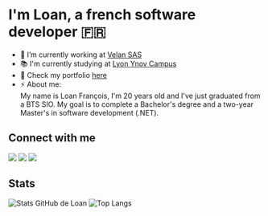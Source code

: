 # I'm Loan, a french software developer 🇫🇷

- 🔭 I’m currently working at [Velan SAS](https://www.linkedin.com/showcase/velanfrance/?originalSubdomain=fr)
- 📚 I'm currently studying at [Lyon Ynov Campus](https://www.ynov.com/campus/lyon)
- 💼 Check my portfolio [here](https://loanfrancois.fr)
- ⚡ About me:  
   My name is Loan François, I'm 20 years old and I've just graduated from a BTS SIO. My goal is to complete a Bachelor's degree and a two-year Master's in software development (.NET).

## Connect with me
[<img src="https://camo.githubusercontent.com/2cbe5bd2692ed16ec7d0079d13f4c524967f28d3e95d333ccf0e4f69a1b680db/68747470733a2f2f696d672e736869656c64732e696f2f62616467652f6769746875622d2532333234323932652e7376673f267374796c653d666f722d7468652d6261646765266c6f676f3d676974687562266c6f676f436f6c6f723d7768697465">](https://github.com/LoanF/)
[<img src="https://camo.githubusercontent.com/940cec181d9617509ad8a6cfac607b4ddf5fcc02dd3bf17590d1888f2bb070c7/68747470733a2f2f696d672e736869656c64732e696f2f62616467652f6c696e6b6564696e2d2532333145373742352e7376673f267374796c653d666f722d7468652d6261646765266c6f676f3d6c696e6b6564696e266c6f676f436f6c6f723d7768697465">](https://www.linkedin.com/in/loanfrancois/)
[<img src="https://camo.githubusercontent.com/d31f8f214d3b6695a172ef98e23c1b02fd26063ac085cf22b90e9a943c3724ef/68747470733a2f2f696d672e736869656c64732e696f2f62616467652f747769747465722d2532333030616365652e7376673f267374796c653d666f722d7468652d6261646765266c6f676f3d74776974746572266c6f676f436f6c6f723d7768697465">](https://twitter.com/LoanF10)

## Stats
![Stats GitHub de Loan](https://github-readme-stats.vercel.app/api?username=loanf&hide=stars&show_icons=true&theme=github_dark_dimmed)
![Top Langs](https://github-readme-stats.vercel.app/api/top-langs/?username=loanf&layout=compact&theme=github_dark_dimmed)
